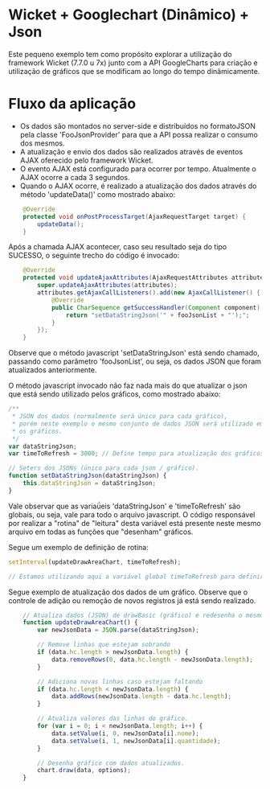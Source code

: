 # Wicket + Googlechart (Dinâmico) + Json
Este pequeno exemplo tem como propósito explorar a utilização do framework Wicket (7.7.0 u 7x) junto com a API GoogleCharts para criação e utilização de gráficos que se modificam ao longo do tempo dinâmicamente.


# Fluxo da aplicação

  - Os dados são montados no server-side e distribuídos no formatoJSON pela classe 'FooJsonProvider' para que a API possa realizar o consumo dos mesmos.
  - A atualização e envio dos dados são realizados através de eventos AJAX oferecido pelo framework Wicket.
  - O evento AJAX está configurado para ocorrer por tempo. Atualmente o AJAX ocorre a cada 3 segundos.
  - Quando o AJAX ocorre, é realizado a atualização dos dados através do método 'updateData()' como mostrado abaixo: 
```java
    @Override
    protected void onPostProcessTarget(AjaxRequestTarget target) {
        updateData();
    }
```
Após a chamada AJAX acontecer, caso seu resultado seja do tipo SUCESSO, o seguinte trecho do código é invocado: 
```java
    @Override
    protected void updateAjaxAttributes(AjaxRequestAttributes attributes) {
        super.updateAjaxAttributes(attributes);
        attributes.getAjaxCallListeners().add(new AjaxCallListener() {
            @Override
            public CharSequence getSuccessHandler(Component component) {
                return "setDataStringJson('" + fooJsonList + "');";
            }
        });
    }
```
Observe que o método javascript 'setDataStringJson' está sendo chamado, passando como parâmetro  'fooJsonList', ou seja, os dados JSON que foram atualizados anteriormente.

O método javascript invocado não faz nada mais do que atualizar o json que está sendo utilizado pelos gráficos, como mostrado abaixo:
```javascript
/**
 * JSON dos dados (normalmente será único para cada gráfico), 
 * porém neste exemplo o mesmo conjunto de dados JSON será utilizado em todos
 * os gráficos.
 */
var dataStringJson;
var timeToRefresh = 3000; // Define tempo para atualização dos gráficos. 

// Seters dos JSONs (único para cada json / gráfico).
function setDataStringJson(dataStringJson) {
    this.dataStringJson = dataStringJson;
}
```

Vale observar que as variaǘeis 'dataStringJson' e 'timeToRefresh' são globais, ou seja, vale para todo o arquivo javascript. O código responsável por realizar a "rotina" de "leitura" desta variável está presente neste mesmo arquivo em todas as funções que "desenham" gráficos. 

Segue um exemplo de definição de rotina:
```javascript
setInterval(updateDrawAreaChart, timeToRefresh);

// Estamos utilizando aqui a variável global timeToRefresh para definir o tempo em millisegundos em que a função 'updateDrawAreaChart' será chamada.
```

Segue exemplo de atualização dos dados de um gráfico. Observe que o controle de adição ou remoção de novos registros já está sendo realizado.
```javascript
    // Atualiza dados (JSON) de drawBasic (gráfico) e redesenha o mesmo gráfico.
    function updateDrawAreaChart() {
        var newJsonData = JSON.parse(dataStringJson);

        // Remove linhas que estejam sobrando
        if (data.hc.length > newJsonData.length) {
            data.removeRows(0, data.hc.length - newJsonData.length);
        }

        // Adiciona novas linhas caso estejam faltando
        if (data.hc.length < newJsonData.length) {
            data.addRows(newJsonData.length - data.hc.length);
        }

        // Atualiza valores das linhas do gráfico.
        for (var i = 0; i < newJsonData.length; i++) {
            data.setValue(i, 0, newJsonData[i].nome);
            data.setValue(i, 1, newJsonData[i].quantidade);
        }

        // Desenha gráfico com dados atualizados.
        chart.draw(data, options);
    }
```

